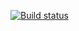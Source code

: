 [![Build status](https://ci.appveyor.com/api/projects/status/jqvq70qg62ko0v87?svg=true)](https://ci.appveyor.com/project/Nut0chka/selenide-homework)